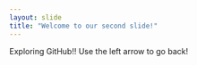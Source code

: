 ```yaml
---
layout: slide
title: "Welcome to our second slide!"
---
```

Exploring GitHub!!
Use the left arrow to go back!
